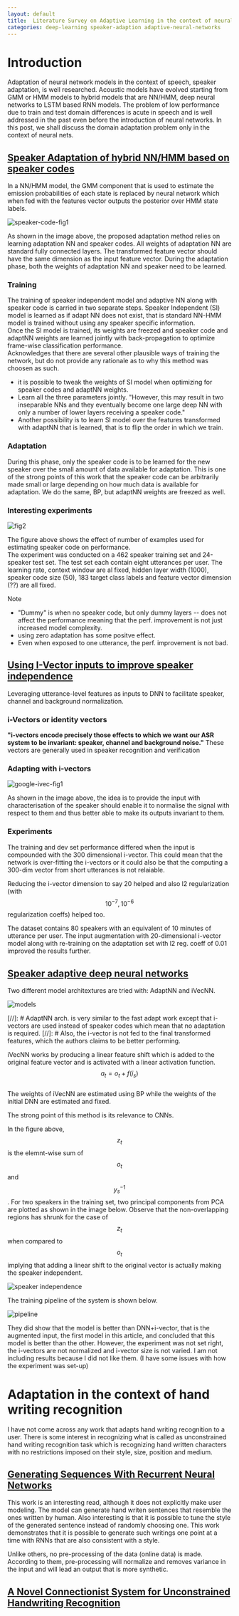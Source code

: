 ```yaml
---
layout: default
title:  Literature Survey on Adaptive Learning in the context of neural networks
categories: deep-learning speaker-adaption adaptive-neural-networks
---
```


# Introduction

Adaptation of neural network models in the context of speech, speaker adaptation, is well researched. 
Acoustic models have evolved starting from GMM or HMM models to hybrid models that are NN/HMM, deep neural networks to LSTM based RNN models.
The problem of low performance due to train and test domain differences is acute in speech and is well addressed in the past even before the introduction of neural networks.
In this post, we shall discuss the domain adaptation problem only in the context of neural nets.

## [Speaker Adaptation of hybrid NN/HMM based on speaker codes][speaker-code]

In a NN/HMM model, the GMM component that is used to estimate the emission probabilities of each state is replaced by neural network which when fed with the features vector outputs the posterior over HMM state labels.
	
   ![speaker-code-fig1](/assets/images/speaker-code-fig1.png)

As shown in the image above, the proposed adaptation method relies on learning adaptation NN and speaker codes.
All weights of adaptation NN are standard fully connected layers.
The transformed feature vector should have the same dimension as the input feature vector.
During the adaptation phase, both the weights of adaptation NN and speaker need to be learned.

### Training

The training of speaker independent model and adaptive NN along with speaker code is carried in two separate steps.
Speaker Independent (SI) model is learned as if adapt NN does not exist, that is standard NN-HMM model is trained without using any speaker specific information.  
Once the SI model is trained, its weights are freezed and speaker code and adaptNN weights are learned jointly with back-propagation to optimize frame-wise classification performance.  
Acknowledges that there are several other plausible ways of training the network, but do not provide any rationale as to why this method was choosen as such.
  * it is possible to tweak the weights of SI model when optimizing for speaker codes and adaptNN weights.
  * Learn all the three parameters jointly. "However, this may result in two inseparable NNs and they eventually become one large deep NN with only a number of lower layers receiving a speaker code."
  * Another possibility is to learn SI model over the features transformed with adaptNN that is learned, that is to flip the order in which we train.

### Adaptation

During this phase, only the speaker code is to be learned for the new speaker over the small amount of data available for adaptation.
This is one of the strong points of this work that the speaker code can be arbitrarily made small or large depending on how much data is available for adaptation.
We do the same, BP, but adaptNN weights are freezed as well.

### Interesting experiments

![fig2](/assets/images/speaker-code-fig2.png)

The figure above shows the effect of number of examples used for estimating speaker code on performance.  
The experiment was conducted on a 462 speaker training set and 24-speaker test set.
The test set each contain eight utterances per user.
The learning rate, context window are al fixed, hidden layer width (1000), speaker code size (50), 183 target class labels and feature vector dimension (??) are all fixed.

Note
  * "Dummy" is when no speaker code, but only dummy layers -- does not affect the performance meaning that the perf. improvement is not just increased model complexity.
  * using zero adaptation has some positve effect.
  * Even when exposed to one utterance, the perf. improvement is not bad.

## [Using I-Vector inputs to improve speaker independence][]

Leveraging utterance-level features as inputs to DNN to facilitate speaker, channel and background normalization.

### i-Vectors or identity vectors

**"i-vectors encode precisely those effects to which we want our ASR system to be invariant: speaker, channel and background noise."**
These vectors are generally used in speaker recognition and verification

### Adapting with i-vectors

![google-ivec-fig1](/assets/images/google-ivector-fig1.png)

As shown in the image above, the idea is to provide the input with characterisation of the speaker should enable it to normalise the signal with respect to them and thus better able to make its outputs invariant to them.

### Experiments

The training and dev set performance differed when the input is compounded with the 300 dimensional i-vector. 
This could mean that the network is over-fitting the i-vectors or it could also be that the computing a 300-dim vector from short utterances is not relaiable.  

Reducing the i-vector dimension to say 20 helped and also l2 regularization (with $$10^{-7}, 10^{-6}$$ regularization coeffs) helped too. 

The dataset contains 80 speakers with an equivalent of 10 minutes of utterance per user.
The input augmentation with 20-dimensional i-vector model along with re-training on the adaptation set with l2 reg. coeff of 0.01 improved the results further. 

## [Speaker adaptive deep neural networks][]

Two different model architextures are tried with: AdaptNN and iVecNN.

![models](/assets/images/ivecNN.png)

[//]: # AdaptNN arch. is very similar to the fast adapt work except that i-vectors are used instead of speaker codes which mean that no adaptation is required.
[//]: # Also, the i-vector is not fed to the final transformed features, which the authors claims to be better performing.

iVecNN works by producing a linear feature shift which is added to the original feature vector and is activated with a linear activation function.  
$$ a_t = o_t+f(i_s) $$  
The weights of iVecNN are estimated using BP while the weights of the initial DNN are estimated and fixed.

The strong point of this method is its relevance to CNNs.

In the figure above, $$z_t$$ is the elemnt-wise sum of $$o_t$$ and $$y_s^{-1}$$.
For two speakers in the training set, two principal components from PCA are plotted as shown in the image below. 
Observe that the non-overlapping regions has shrunk for the case of $$z_t$$ when compared to $$o_t$$ implying that adding a linear shift to the original vector is actually making the speaker independent.

![speaker independence](/assets/images/speaker-indep-ivecNN.png)

The training pipeline of the system is shown below. 

![pipeline](/assets/images/ivecNN-pipeline.png)

They did show that the model is better than DNN+i-vector, that is the augmented input, the first model in this article, and concluded that this model is better than the other.
However, the experiment was not set right, the i-vectors are not normalized and i-vector size is not varied.
I am not including results because I did not like them. (I have some issues with how the experiment was set-up)

# Adaptation in the context of hand writing recognition

I have not come across any work that adapts hand writing recognition to a user. 
There is some interest in recognizing what is called as unconstrained hand writing recognition task which is recognizing hand written characters with no restrictions imposed on their style, size, position and medium.

## [Generating Sequences With Recurrent Neural Networks][gen-hw]

This work is an interesting read, although it does not explicitly make user modeling.
The model can generate hand writen sentences that resemble the ones written by human.
Also interesting is that it is possible to tune the style of the generated sentence instead of randomly choosing one.
This work demonstrates that it is possible to generate such writings one point at a time with RNNs that are also consistent with a style. 

Unlike others, no pre-processing of the data (online data) is made.
According to them, pre-processing will normalize and removes variance in the input and will lead an output that is more synthetic.

## [A Novel Connectionist System for Unconstrained Handwriting Recognition][garves-09] ##

[Using I-Vector inputs to improve speaker independence]: http://ieeexplore.ieee.org/stamp/stamp.jsp?arnumber=6853591 "IMPROVING DNN SPEAKER INDEPENDENCE WITH I-VECTOR INPUTS"

[speaker-code]: http://ieeexplore.ieee.org/document/6639211/ "Fast speaker adaptation of hybrid NN/HMM model for speech recognition based on discriminative learning of speaker code"

[Speaker adaptive deep neural networks]: https://www.cs.cmu.edu/~ymiao/pub/tasl_sat.pdf
 "Towards Speaker Adaptive Training of Deep Neural Network Acoustic Models"

[gen-hw]: https://arxiv.org/pdf/1308.0850v5.pdf "Generating Sequences With Recurrent Neural Networks"

[garves-09]: http://ieeexplore.ieee.org/stamp/stamp.jsp?arnumber=4531750 "A Novel Connectionist System for Unconstrained Handwriting Recognition"


